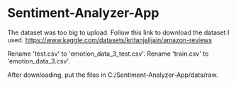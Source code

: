 ﻿# Sentiment-Analyzer-App
 
The dataset was too big to upload. Follow this link to download the dataset I used.
https://www.kaggle.com/datasets/kritanjalijain/amazon-reviews

Rename 'test.csv' to 'emotion_data_3_test.csv'.
Rename 'train.csv' to 'emotion_data_3.csv'.

After downloading, put the files in C:/Sentiment-Analyzer-App/data/raw.
